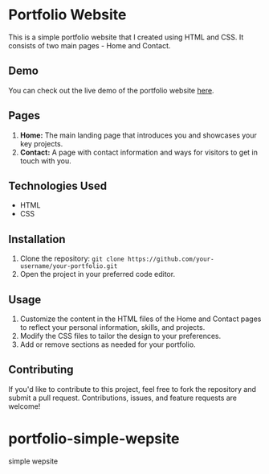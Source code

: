 # Portfolio Website

This is a simple portfolio website that I created using HTML and CSS. It consists of two main pages - Home and Contact.



## Demo

You can check out the live demo of the portfolio website [here](#).

[//]: # "Add a screenshot or gif of your website here if possible"

## Pages

1. **Home:** The main landing page that introduces you and showcases your key projects.
2. **Contact:** A page with contact information and ways for visitors to get in touch with you.

[//]: # "Add screenshots or descriptions of each page here if possible"

## Technologies Used

- HTML
- CSS

## Installation

1. Clone the repository: `git clone https://github.com/your-username/your-portfolio.git`
2. Open the project in your preferred code editor.

## Usage

1. Customize the content in the HTML files of the Home and Contact pages to reflect your personal information, skills, and projects.
2. Modify the CSS files to tailor the design to your preferences.
3. Add or remove sections as needed for your portfolio.

## Contributing

If you'd like to contribute to this project, feel free to fork the repository and submit a pull request. Contributions, issues, and feature requests are welcome!


# portfolio-simple-wepsite
simple wepsite
